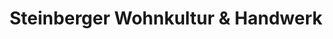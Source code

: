 ---
title: "Steinberger Wohnkultur & Handwerk"
url: /dingolfing/steinberger-wohnkultur-und-handwerk/
shop: Möbel
---